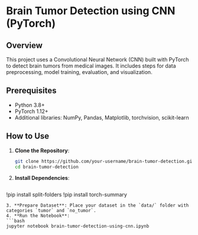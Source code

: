 # Brain Tumor Detection using CNN (PyTorch)

## Overview
This project uses a Convolutional Neural Network (CNN) built with PyTorch to detect brain tumors from medical images. It includes steps for data preprocessing, model training, evaluation, and visualization.

## Prerequisites
- Python 3.8+
- PyTorch 1.12+
- Additional libraries: NumPy, Pandas, Matplotlib, torchvision, scikit-learn

## How to Use
1. **Clone the Repository**:
   ```bash
   git clone https://github.com/your-username/brain-tumor-detection.git
   cd brain-tumor-detection
   ```
2. **Install Dependencies**:
   ```bash
  !pip install split-folders
  !pip install torch-summary
   ```
3. **Prepare Dataset**: Place your dataset in the `data/` folder with categories `tumor` and `no_tumor`.
4. **Run the Notebook**:
   ```bash
   jupyter notebook brain-tumor-detection-using-cnn.ipynb
   ```

